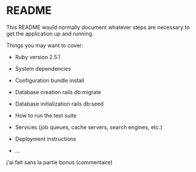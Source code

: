 # README

This README would normally document whatever steps are necessary to get the
application up and running.

Things you may want to cover:

* Ruby version
2.5.1
* System dependencies

* Configuration
bundle install
* Database creation
rails db:migrate
* Database initialization
rails db:seed
* How to run the test suite

* Services (job queues, cache servers, search engines, etc.)

* Deployment instructions

* ...

j'ai fait sans la partie bonus (commentaire)